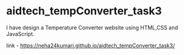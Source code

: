 # aidtech_tempConverter_task3
I have design a Temperature Converter website using HTML,CSS and JavaScript.

link - https://neha24kumari.github.io/aidtech_tempConverter_task3/
